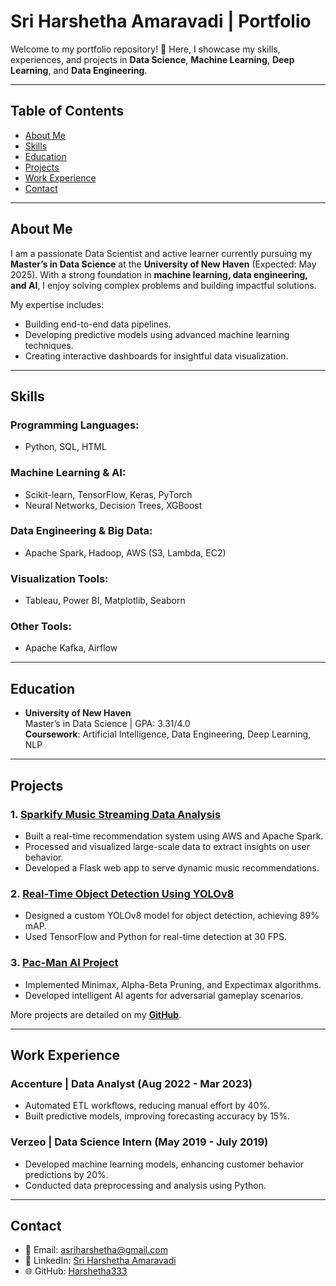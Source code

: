 # **Sri Harshetha Amaravadi | Portfolio**

Welcome to my portfolio repository! 🌟 Here, I showcase my skills, experiences, and projects in **Data Science**, **Machine Learning**, **Deep Learning**, and **Data Engineering**.

---

## **Table of Contents**
- [About Me](#about-me)
- [Skills](#skills)
- [Education](#education)
- [Projects](#projects)
- [Work Experience](#work-experience)
- [Contact](#contact)

---

## **About Me**

I am a passionate Data Scientist and active learner currently pursuing my **Master’s in Data Science** at the **University of New Haven** (Expected: May 2025). With a strong foundation in **machine learning, data engineering, and AI**, I enjoy solving complex problems and building impactful solutions.

My expertise includes:
- Building end-to-end data pipelines.
- Developing predictive models using advanced machine learning techniques.
- Creating interactive dashboards for insightful data visualization.

---

## **Skills**

### Programming Languages:
- Python, SQL, HTML

### Machine Learning & AI:
- Scikit-learn, TensorFlow, Keras, PyTorch
- Neural Networks, Decision Trees, XGBoost

### Data Engineering & Big Data:
- Apache Spark, Hadoop, AWS (S3, Lambda, EC2)

### Visualization Tools:
- Tableau, Power BI, Matplotlib, Seaborn

### Other Tools:
- Apache Kafka, Airflow

---

## **Education**
- **University of New Haven**  
  Master’s in Data Science | GPA: 3.31/4.0  
  **Coursework**: Artificial Intelligence, Data Engineering, Deep Learning, NLP  

---

## **Projects**

### 1. [Sparkify Music Streaming Data Analysis](https://github.com/Harshetha333)
   - Built a real-time recommendation system using AWS and Apache Spark.
   - Processed and visualized large-scale data to extract insights on user behavior.
   - Developed a Flask web app to serve dynamic music recommendations.

### 2. [Real-Time Object Detection Using YOLOv8](https://github.com/Harshetha333)
   - Designed a custom YOLOv8 model for object detection, achieving 89% mAP.
   - Used TensorFlow and Python for real-time detection at 30 FPS.

### 3. [Pac-Man AI Project](https://github.com/Harshetha333)
   - Implemented Minimax, Alpha-Beta Pruning, and Expectimax algorithms.
   - Developed intelligent AI agents for adversarial gameplay scenarios.

More projects are detailed on my **[GitHub](https://github.com/Harshetha333)**.

---

## **Work Experience**

### **Accenture** | Data Analyst (Aug 2022 - Mar 2023)
- Automated ETL workflows, reducing manual effort by 40%.
- Built predictive models, improving forecasting accuracy by 15%.

### **Verzeo** | Data Science Intern (May 2019 - July 2019)
- Developed machine learning models, enhancing customer behavior predictions by 20%.
- Conducted data preprocessing and analysis using Python.

---

## **Contact**

- 💌 Email: [asriharshetha@gmail.com](mailto:asriharshetha@gmail.com)  
- 🔗 LinkedIn: [Sri Harshetha Amaravadi](https://linkedin.com/in/your-profile)  
- 🌐 GitHub: [Harshetha333](https://github.com/Harshetha333)  
